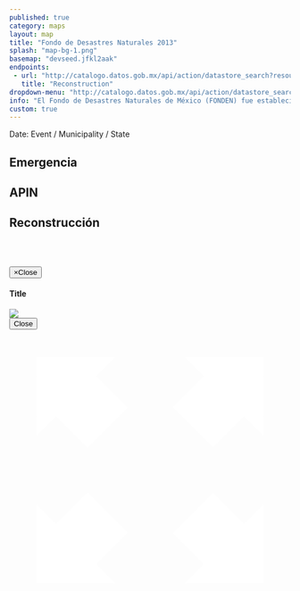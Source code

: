 ```yaml
---
published: true
category: maps
layout: map
title: "Fondo de Desastres Naturales 2013"
splash: "map-bg-1.png"
basemap: "devseed.jfkl2aak"
endpoints:
 - url: "http://catalogo.datos.gob.mx/api/action/datastore_search?resource_id=acbc6f7f-32cd-467d-8ee0-a71b4db7d647&fields=CLAVE,Date,EVENTO&sort=Date desc"
   title: "Reconstruction"
dropdown-menu: "http://catalogo.datos.gob.mx/api/action/datastore_search?resource_id=acbc6f7f-32cd-467d-8ee0-a71b4db7d647&fields=Code,Date,EVENTO&sort=Date desc&limit=100000"
info: "El Fondo de Desastres Naturales de México (FONDEN) fue establecido a finales de los años 90’s como un mecanismo presupuestario para apoyar de manera eficaz y oportuna a la rehabilitación de la infraestructura federal y estatal afectada por desastres naturales. En la actualidad, el FONDEN está compuesto por dos instrumentos presupuestarios complementarios: el Programa FONDEN para la Reconstrucción y el Programa Fondo para la Prevención de Desastres Naturales (FOPREDEN), y sus respectivos fideicomisos."
custom: true
---
```


<div id="explorer" class="container-fluid">
<div class="row">
   <div class="event-info col-md-12">
      Date: Event / Municipality / State
   </div>
   <div class="explorer-label col-xs-3 col-sm-3 col-md-3">
     <h2>Emergencia</h2>
   </div>
   <div class="explorer-label col-xs-3 col-sm-3 col-md-3">
     <h2>APIN</h2>
   </div>
   <div class="explorer-label col-xs-6 col-sm-6 ol-md-6">
     <h2>Reconstrucci&oacute;n</h2>
   </div>
   <div class="data-wrapper emergency-wrapper col-xs-3 col-sm-3 col-md-3">
     <table id="emergency" class="table"></table>
  </div>
  <div class="data-wrapper apin-wrapper col-xs-3 col-sm-3 col-md-3">
    <table id="apin" class="table"></table>   
  </div>
  <div class="data-wrapper projects-wrapper col-xs-6 col-sm-6 col-md-6">
    <table id="projects" class="table"></table>
  </div>
</div>
</div>


<!-- Modal -->
<div class="modal fade" id="imageModal" tabindex="-1" role="dialog" aria-labelledby="myModalLabel" aria-hidden="true">
  <div class="modal-dialog">
    <div class="modal-content">
      <div class="modal-header">
        <button type="button" class="close" data-dismiss="modal"><span aria-hidden="true">&times;</span><span class="sr-only">Close</span></button>
        <h4 class="modal-title" id="myModalLabel">Title</h4>
      </div>
      <div class="modal-body">
        <img class="modal-image" src="#" />
      </div>
      <div class="modal-footer">
        <button type="button" class="btn btn-default" data-dismiss="modal">Close</button>
      </div>
    </div>
  </div>
</div>

<a target="_blank" href="#" id="fullscreen">
    <svg xmlns="http://www.w3.org/2000/svg" version="1.1" x="0" y="0" width="100%" height="100%" viewBox="0 0 512 512" enable-background="new 0 0 512 512" xml:space="preserve"><path style="fill: #fff;" d="M157.9 426.9L192.9 462H50V319.1l35.1 35 57.3-57.3 72.9 72.9L157.9 426.9zM319.1 50l35 35.1 -56.1 56.1 72.9 72.9 56.1-56.1L462 192.9V50H319.1zM85.1 157.9L50 192.9V50h142.9L157.9 85.1l57.3 57.3 -72.9 72.9L85.1 157.9zM462 319.1l-35.1 35 -56.1-56.1 -72.9 72.9 56.1 56.1L319.1 462H462V319.1z"/></svg>
</a>

<script type='text/javascript'>


$('.loading').show();
$('#info').hide();
$('#explorer').hide();
$('#pager').hide();


L.mapbox.accessToken = 'pk.eyJ1IjoiZGV2c2VlZCIsImEiOiJnUi1mbkVvIn0.018aLhX0Mb0tdtaT2QNe2Q';
var map = L.mapbox.map('map', '{{page.basemap}}').setView([24.6292882, -102.7022955], 5);
var municipalitiesLayer = L.geoJson();
var markerLayer = new L.MarkerClusterGroup({ showCoverageOnHover: true, zoomToBoundsOnClick: true, disableClusteringAtZoom: 13, removeOutsideVisibleBounds: true});
var municipalityKey = [];
municipalitiesLayer.addTo(map);
markerLayer.addTo(map);


var icon = {
    "iconUrl": '{{site.baseurl}}/css/images/icon.png',
    "iconSize": [20, 20],
    "opacity": 0.2
};

new L.Control.MiniMap(L.mapbox.tileLayer('{{page.basemap}}'), {
        aimingRectOptions: {
            color: '#FF0000'
        }
    })
    //.addTo(map);

function countryStyle(feature) {
    return {
        'weight': 2,
        'opacity': 0.9,
        'color': '#FF0000',
        'fillOpacity': 0.6,
        'fillColor': '#FF0000'
    }
}

function countryStyleHover(feature) {
    return {
        'weight': 2,
        'opacity': 0.9,
        'color': '#FF0000',
        'fillOpacity': 0.6,
        'fillColor': '#8C0000'
    }
}



$.ajax({
    type: 'GET',
    url: '{{page.dropdown-menu}}',
    dataType: 'jsonp',
    cache: true,
    success: function(data) {

        var itemsUniqueKey = [];
        var items = [];

        $.each(data.result.records, function(index, value) {
            var check = $.inArray(value.Code, itemsUniqueKey);
            if (check == -1) {
                itemsUniqueKey.push(value.Code);
                items.push(value);
            }
        });


        var i = items.length;
        var itemWidth = 100 / i;

        $.each(items, function(index, value) {
            $('.date-dropdown').append('<li><a data-id="' + value.Code + '" href="#">' + value['Date'] + ': ' + value['EVENTO'] + '</a></li>');
            $('#pager ul').append('<li style="width:' + itemWidth + '%"><a id="layer-' + index + '"data-toggle="tooltip" data-placement="bottom" title="' + value['Date'] + ': ' + value['EVENTO'] + '" data-id="' + value.Code + '" href="#">' + value['Date'] + ': ' + value['EVENTO'] + '</a></li>');
            $('#pager ul li a').tooltip();
        });

        $('.loading').hide();

        $('#pager').slideDown();

        $('#layer-0').trigger('click');
    }


});



$('body').on('click', '.layer-switch li a', function(e) {

    var datos = [];

    e.preventDefault();

    $('.loading').show();
    $('#explorer').hide();
    $('.layer-switch li a').removeClass('active');
    $(this).addClass('active');
    municipalitiesLayer.clearLayers();
    markerLayer.clearLayers();
    var query = $(this).data('id');
    var event = $(this).text();
    $('#event-select-label').text(event);

	$('#projects tr').remove();
	$('#projects').append('<tr><td>Proyecto</td><td>Importe</td></tr>');


    $.ajax({
        type: 'GET',
        url: 'http://catalogo.datos.gob.mx/api/action/datastore_search?resource_id=acbc6f7f-32cd-467d-8ee0-a71b4db7d647&filters={"Code": "' + query + '"}&limit=100000',
        dataType: 'jsonp',
        cache: true,
        success: function(data) {

            //console.log(data);

            $.each(data.result.records, function(index, value) {

                if (value.MunId) {

                    var munId = value.MunId.toString();
                    if (munId.length == 4) {
                        munId = '0' + munId;
                    }
                    var stateId = munId.substring(0, 2);
                    var munId = munId.substring(2);


					if (value['_id'] == 6037 || value['_id'] == 5637 || value['_id'] == 4490) {
					  // leave out these outliers
					} else {
						var marker = L.marker(new L.LatLng(value['LATITUD'], value['LONGITUD']), {
							'id': 'record-' + value['_id'],
                        	'eventId':  value['CLAVE']
						});
					
						marker.setIcon(L.icon(icon));
						markerLayer.addLayer(marker);
                    }
                    

                    if (value['ACCION'] != null) {
                        $('#projects').append('<tr class="project record-' + value['_id'] + '"><td class="record-description"><p>' + value['ACCION'] + '</p></td><td>' + withCommas(value['MONTO.RECONSTRUCCION']) + '</td></tr>');
                    }


                    datos.push({
                        'stateId': stateId,
                        'munId': munId,
                        'record': value
                    });


                }

            });




            var activeMuns = [];
            $.each(datos, function(index, value) {
                var mid = value.munId + value.stateId;
                var check = $.inArray(mid, activeMuns);
                if (check == -1) {
                    L.geoJson(municipalities, {
                        style: countryStyle,
                        filter: function(feature, layer) {
                            return feature.properties['CVE_MUN'] == value.munId && feature.properties['CVE_ENT'] == value.stateId;
                        }
                    }).addTo(municipalitiesLayer);
                    activeMuns.push(mid);
                }
            });




            $('.loading').hide();


            map.fitBounds(municipalitiesLayer.getBounds(), {
                maxZoom: 9
            });


        }

    });



    $.ajax({
        type: 'GET',
        url: 'http://catalogo.datos.gob.mx/api/action/datastore_search?resource_id=acbc6f7f-32cd-467d-8ee0-a71b4db7d647&filters={"Code": "' + query + '"}&limit=100000',
        dataType: 'jsonp',
        cache: true,
        success: function(data) {

            $.each(data.result.records, function(index, value) {

                if (value.MunId) {

                    var munId = value.MunId.toString();
                    if (munId.length == 4) {
                        munId = '0' + munId;
                    }

                    var stateId = munId.substring(0, 2);
                    var munId = munId.substring(2);


                    datos.push({
                        'stateId': stateId,
                        'munId': munId,
                        'record': value
                    });

                }

            });

        }

    });


    $.ajax({
        type: 'GET',
        url: 'http://catalogo.datos.gob.mx/api/action/datastore_search?resource_id=acbc6f7f-32cd-467d-8ee0-a71b4db7d647&filters={"Code": "' + query + '"}&limit=100000',
        dataType: 'jsonp',
        cache: true,
        success: function(data) {

            $.each(data.result.records, function(index, value) {

                if (value.MunId) {

                    var munId = value.MunId.toString();
                    if (munId.length == 4) {
                        munId = '0' + munId;
                    }

                    var stateId = munId.substring(0, 2);
                    var munId = munId.substring(2);


                    datos.push({
                        'stateId': stateId,
                        'munId': munId,
                        'record': value
                    });

                }

            });

            municipalitiesLayer.on('click', function(o) {
                if (o) {

                    $('#explorer').fadeIn();
                    $('#emergency tr').remove();
                    $('#apin tr').remove();
                    
                    $('#emergency').append('<tr><td>Articulo</td><td>Importe</td></tr>');
                    $('#apin').append('<tr><td>Articulo</td><td>Federal</td><td>Estatal</td></tr>');

                    $.each(datos, function(index, value) {
                        if (value.munId === o.layer.feature.properties.CVE_MUN) {
                            $('.event-info').empty().append(value.record['EVENTO'] + ': ' + value.record['Date'] + ' / ' + value.record['ESTADO'] + ' / ' + value.record['MUNICIPIO']);
                            if (value.record.Despensas != null) {
                                $('#emergency').append('<tr><td>Despensas</td>' + '<td>' + withCommas(value.record['Despensas']) + '</td></tr>' + '<tr><td>Cobertores</td>' + '<td>' + withCommas(value.record['Cobertores']) + '</td></tr>' + '<tr><td>Colchenetas</td>' + '<td>' + withCommas(value.record['Colchonetas']) + '</td></tr>' + '<tr><td>Impermeables</td>' + '<td>' + withCommas(value.record['Impermeables']) + '</td></tr>' + '<tr><td>Guantes de Carnaza</td>' + '<td>' + withCommas(value.record['Guantes.de.Carnaza']) + '</td></tr>' + '<tr><td>Rollos de Hule</td>' + '<td>' + withCommas(value.record['Rollos.de.Hule']) + '</td></tr>' + '<tr><td>Lamina Tipo B</td>' + '<td>' + withCommas(value.record['Lámina.Tipo.B']) + '</td></tr>' + '<tr><td>Botas</td>' + '<td>' + withCommas(value.record['Botas']) + '</td></tr>' + '<tr><td>Kits de Aseo.Personal</td>' + '<td>' + withCommas(value.record['Kits.de.Aseo.Personal']) + '</td></tr>' + '<tr><td>Kits de Limpieza</td>' + '<td>' + withCommas(value.record['Kits.de.Limpieza']) + '</td></tr>' + '<tr><td>Litros de Agua</td>' + '<td>' + withCommas(value.record['Litros.de.Agua']) + '</td></tr>' + '<tr><td>Costales</td>' + '<td>' + withCommas(value.record['Costales']) + '</td></tr>' + '<tr><td>Linternas</td>' + '<td>' + withCommas(value.record['Linternas']) + '</td></tr>' + '<tr><td>Toallas.Sanitarias</td>' + '<td>' + withCommas(value.record['Toallas.Sanitarias']) + '</td></tr>' + '<tr><td>Panales para Bebe</td>' + '<td>' + withCommas(value.record['Pañales.para.Bebé']) + '</td></tr>' + '<tr><td>Panal para Adulto</td>' + '<td>' + withCommas(value.record['Pañal.para.Adulto']) + '</td></tr>' + '<tr><td>Marros</td>' + '<td>' + withCommas(value.record['Marros']) + '</td></tr>' + '<tr><td>Barretas</td>' + '<td>' + withCommas(value.record['Barretas']) + '</td></tr>' + '<tr><td>Carretillas</td>' + '<td>' + withCommas(value.record['Carretillas']) + '</td></tr>' + '<tr><td>Palas</td>' + '<td>' + withCommas(value.record['Palas']) + '</td></tr>' + '<tr><td>Zapapicos</td>' + '<td>' + withCommas(value.record['Zapapicos']) + '</td></tr>' + '<tr><td>Hachas</td>' + '<td>' + withCommas(value.record['Hachas']) + '</td></tr>' + '<tr><td>Machetes</td>' + '<td>' + withCommas(value.record['Machetes']) + '</td></tr>' + '<tr><td>Martillos</td>' + '<td>' + withCommas(value.record['Martillos']) + '</td></tr>' + '<tr><td>Azadones</td>' + '<td>' + withCommas(value.record['Azadones']) + '</td></tr>' + '<tr><td>Cinceles</td>' + '<td>' + withCommas(value.record['Cinceles']) + '</td></tr>' + '<tr><td>Cascos</td>' + '<td>' + withCommas(value.record['Cascos']) + '</td></tr>' + '<tr><td>Combustible</td>' + '<td>' + withCommas(value.record['Combustible']) + '</td></tr>' + '<tr><td>Guantes de Neopreno</td>' + '<td>' + withCommas(value.record['Guantes.de.Neopreno']) + '</td></tr>' + '<tr><td>Lamina Tipo A</td>' + '<td>' + withCommas(value.record['Lámina.Tipo.A']) + '</td></tr>' + '<tr><td>Lamina Tipo C</td>' + '<td>' + withCommas(value.record['Lámina.Tipo.C']) + '</td></tr>' + '<tr><td>Bolsa para Cadaver</td>' + '<td>' + withCommas(value.record['Bolsa.para.Cadáver']) + '</td></tr>');
                            }
                        }
                    });
                    $.each(datos, function(index, value) {
                        if (value.munId === o.layer.feature.properties.CVE_MUN) {
                            if (value.record.Sector != null) {
                                $('#apin').append('<tr><td>' + value.record['Sector'] + '</td><td>' + value.record['Infraestructura.federal'] + '</td><td>' + value.record['Infraestructura.estatal'] + '</td></tr>');
                            }
                        }
                    });
                    
                    
                    if ($('#emergency tr').length == 1) {
                        $('#emergency').append('<tr><td>No hay datos para este evento.</td><td>-</td></tr>');
                    }

                    if ($('#apin tr').length == 1) {
                        $('#apin').append('<tr><td>No hay datos para este evento.</td><td>-</td><td>-</td></tr>');
                    }

                }

            });

            municipalitiesLayer.on('mousemove', function(o) {
                if (o) {

                    $('#explorer').fadeIn();
                    $('#emergency tr').remove();
                    $('#apin tr').remove();
                    
                    $('#emergency').append('<tr><td>Articulo</td><td>Importe</td></tr>');
                    $('#apin').append('<tr><td>Articulo</td><td>Federal</td><td>Estatal</td></tr>');

                    $.each(datos, function(index, value) {
                        if (value.munId === o.layer.feature.properties.CVE_MUN) {
                            $('.event-info').empty().append(value.record['EVENTO'] + ': ' + value.record['Date'] + ' / ' + value.record['ESTADO'] + ' / ' + value.record['MUNICIPIO']);
                            if (value.record.Despensas != null) {
                                $('#emergency').append('<tr><td>Despensas</td>' + '<td>' + withCommas(value.record['Despensas']) + '</td></tr>' + '<tr><td>Cobertores</td>' + '<td>' + withCommas(value.record['Cobertores']) + '</td></tr>' + '<tr><td>Colchenetas</td>' + '<td>' + withCommas(value.record['Colchonetas']) + '</td></tr>' + '<tr><td>Impermeables</td>' + '<td>' + withCommas(value.record['Impermeables']) + '</td></tr>' + '<tr><td>Guantes de Carnaza</td>' + '<td>' + withCommas(value.record['Guantes.de.Carnaza']) + '</td></tr>' + '<tr><td>Rollos de Hule</td>' + '<td>' + withCommas(value.record['Rollos.de.Hule']) + '</td></tr>' + '<tr><td>Lamina Tipo B</td>' + '<td>' + withCommas(value.record['Lámina.Tipo.B']) + '</td></tr>' + '<tr><td>Botas</td>' + '<td>' + withCommas(value.record['Botas']) + '</td></tr>' + '<tr><td>Kits de Aseo.Personal</td>' + '<td>' + withCommas(value.record['Kits.de.Aseo.Personal']) + '</td></tr>' + '<tr><td>Kits de Limpieza</td>' + '<td>' + withCommas(value.record['Kits.de.Limpieza']) + '</td></tr>' + '<tr><td>Litros de Agua</td>' + '<td>' + withCommas(value.record['Litros.de.Agua']) + '</td></tr>' + '<tr><td>Costales</td>' + '<td>' + withCommas(value.record['Costales']) + '</td></tr>' + '<tr><td>Linternas</td>' + '<td>' + withCommas(value.record['Linternas']) + '</td></tr>' + '<tr><td>Toallas.Sanitarias</td>' + '<td>' + withCommas(value.record['Toallas.Sanitarias']) + '</td></tr>' + '<tr><td>Panales para Bebe</td>' + '<td>' + withCommas(value.record['Pañales.para.Bebé']) + '</td></tr>' + '<tr><td>Panal para Adulto</td>' + '<td>' + withCommas(value.record['Pañal.para.Adulto']) + '</td></tr>' + '<tr><td>Marros</td>' + '<td>' + withCommas(value.record['Marros']) + '</td></tr>' + '<tr><td>Barretas</td>' + '<td>' + withCommas(value.record['Barretas']) + '</td></tr>' + '<tr><td>Carretillas</td>' + '<td>' + withCommas(value.record['Carretillas']) + '</td></tr>' + '<tr><td>Palas</td>' + '<td>' + withCommas(value.record['Palas']) + '</td></tr>' + '<tr><td>Zapapicos</td>' + '<td>' + withCommas(value.record['Zapapicos']) + '</td></tr>' + '<tr><td>Hachas</td>' + '<td>' + withCommas(value.record['Hachas']) + '</td></tr>' + '<tr><td>Machetes</td>' + '<td>' + withCommas(value.record['Machetes']) + '</td></tr>' + '<tr><td>Martillos</td>' + '<td>' + withCommas(value.record['Martillos']) + '</td></tr>' + '<tr><td>Azadones</td>' + '<td>' + withCommas(value.record['Azadones']) + '</td></tr>' + '<tr><td>Cinceles</td>' + '<td>' + withCommas(value.record['Cinceles']) + '</td></tr>' + '<tr><td>Cascos</td>' + '<td>' + withCommas(value.record['Cascos']) + '</td></tr>' + '<tr><td>Combustible</td>' + '<td>' + withCommas(value.record['Combustible']) + '</td></tr>' + '<tr><td>Guantes de Neopreno</td>' + '<td>' + withCommas(value.record['Guantes.de.Neopreno']) + '</td></tr>' + '<tr><td>Lamina Tipo A</td>' + '<td>' + withCommas(value.record['Lámina.Tipo.A']) + '</td></tr>' + '<tr><td>Lamina Tipo C</td>' + '<td>' + withCommas(value.record['Lámina.Tipo.C']) + '</td></tr>' + '<tr><td>Bolsa para Cadaver</td>' + '<td>' + withCommas(value.record['Bolsa.para.Cadáver']) + '</td></tr>');
                            }
                        }
                    });
                    $.each(datos, function(index, value) {
                        if (value.munId === o.layer.feature.properties.CVE_MUN) {
                            if (value.record.Sector != null) {
                                $('#apin').append('<tr><td>' + value.record['Sector'] + '</td><td>' + value.record['Infraestructura.federal'] + '</td><td>' + value.record['Infraestructura.estatal'] + '</td></tr>');
                            }
                        }
                    });
                    
                    
                    if ($('#emergency tr').length == 1) {
                        $('#emergency').append('<tr><td>No hay datos para este evento.</td><td>-</td></tr>');
                    }

                    if ($('#apin tr').length == 1) {
                        $('#apin').append('<tr><td>No hay datos para este evento.</td><td>-</td><td>-</td></tr>');
                    }

                }

            });

        }

    });

});

/*
markerLayer.on('clusterclick', function(e) {
  e.layer.spiderfy();
});
*/

markerLayer.on('click', function(e) {
   
    var targetRecord = '.' + e.layer.options.id;
    var eventId = e.layer.options.eventId;
    $('#explorer').show();
    $('.project').css('background', 'none');
    $('.project').css('color', '#777');
    $(targetRecord).css('background', '#ccc');
    $(targetRecord).css('color', '#000');
    $(targetRecord).ScrollTo();
    if (! $(targetRecord).hasClass('images-added')) {
    $(targetRecord + ' td.record-description').append('<a href="#" class="modal-trigger" data-toggle="modal" data-target="#imageModal" data-image="https://s3.amazonaws.com/fondephotos/Fotos-out/' + eventId + '-a.jpg"><img onerror="imgError(this);" class="project-image" src="https://s3.amazonaws.com/fondephotos/Fotos-out/' + eventId + '-a.jpg" /></a>'
    					+ '<a href="#" class="modal-trigger" data-toggle="modal" data-target="#imageModal" data-image="https://s3.amazonaws.com/fondephotos/Fotos-out/' + eventId + '-b.jpg"><img onerror="imgError(this);" class="project-image" src="https://s3.amazonaws.com/fondephotos/Fotos-out/' + eventId + '-b.jpg" /></a>' 
    					+ '<a href="#" class="modal-trigger" data-toggle="modal" data-target="#imageModal" data-image="https://s3.amazonaws.com/fondephotos/Fotos-out/' + eventId + '-c.jpg"><img onerror="imgError(this);" class="project-image" src="https://s3.amazonaws.com/fondephotos/Fotos-out/' + eventId + '-c.jpg" /></a>'
    					+ '<a href="#" class="modal-trigger" data-toggle="modal" data-target="#imageModal" data-image="https://s3.amazonaws.com/fondephotos/Fotos-out/' + eventId + '-d.jpg"><img onerror="imgError(this);" class="project-image" src="https://s3.amazonaws.com/fondephotos/Fotos-out/' + eventId + '-d.jpg" /></a>');
    } 
    $(targetRecord).addClass('images-added');
});


$('body').on('click', '.modal-trigger', function (){
    var image = $(this).data('image'); 
    $('.modal-image').attr('src', image);
});

/*
municipalitiesLayer.on('mouseover', function(e) {
    var layer = e.layer,
        feature = layer.feature;
    layer.setStyle(countryStyleHover(layer));
});


municipalitiesLayer.on('mouseout', function(e) {
    var layer = e.layer,
        feature = layer.feature;
    layer.setStyle(countryStyle(layer));
});
*/

var hash = window.location.hash;
if (hash === '#embed') {
    $('body').addClass('embed');
    map.scrollWheelZoom.disable();
}


function withCommas(x) {
    return x.toString().replace(/\B(?=(\d{3})+(?!\d))/g, ",");
}

function formatDate(x) {
    var l = x.toString().length;
    if (l === 7) {
        x = '0' + x;
    }
    var d = x.substring(0, 2);
    var m = x.substring(2, 4);
    var y = x.substring(4);
    return m + '/' + d + '/' + y;
}


function imgError(image){
    $(image).hide();
}

var path = window.location.pathname;
$('a#fullscreen').attr('href', path);

</script> 